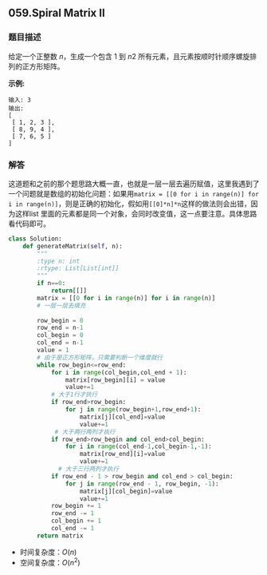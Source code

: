 ## 059.**Spiral Matrix II**

### 题目描述

给定一个正整数 *n*，生成一个包含 1 到 *n*2 所有元素，且元素按顺时针顺序螺旋排列的正方形矩阵。

**示例:**

```
输入: 3
输出:
[
 [ 1, 2, 3 ],
 [ 8, 9, 4 ],
 [ 7, 6, 5 ]
]
```

### 解答

​	这道题和之前的那个题思路大概一直，也就是一层一层去遍历赋值，这里我遇到了一个问题就是数组的初始化问题：如果用`matrix = [[0 for i in range(n)] for i in range(n)]`，则是正确的初始化，假如用`[[0]*n]*n`这样的做法则会出错，因为这样list 里面的元素都是同一个对象，会同时改变值，这一点要注意。具体思路看代码即可。

```python
class Solution:
    def generateMatrix(self, n):
        """
        :type n: int
        :rtype: List[List[int]]
        """
        if n==0:
            return[[]]
        matrix = [[0 for i in range(n)] for i in range(n)]
        # 一层一层去填充
        
        row_begin = 0
        row_end = n-1
        col_begin = 0
        col_end = n-1
        value = 1
        # 由于是正方形矩阵，只需要判断一个维度就行
        while row_begin<=row_end:
            for i in range(col_begin,col_end + 1):
                matrix[row_begin][i] = value
                value+=1
            # 大于1行才执行 
            if row_end>row_begin:
                for j in range(row_begin+1,row_end+1):
                    matrix[j][col_end]=value
                    value+=1
             # 大于两行两列才执行
            if row_end>row_begin and col_end>col_begin:
                for i in range(col_end-1,col_begin-1,-1):
                    matrix[row_end][i]=value
                    value+=1
              # 大于三行两列才执行
            if row_end - 1 > row_begin and col_end > col_begin:
                for j in range(row_end - 1, row_begin, -1):
                    matrix[j][col_begin]=value
                    value+=1
            row_begin += 1
            row_end -= 1
            col_begin += 1
            col_end -= 1
        return matrix
```

- 时间复杂度：$O(n)$
- 空间复杂度：$O(n^2)$ 